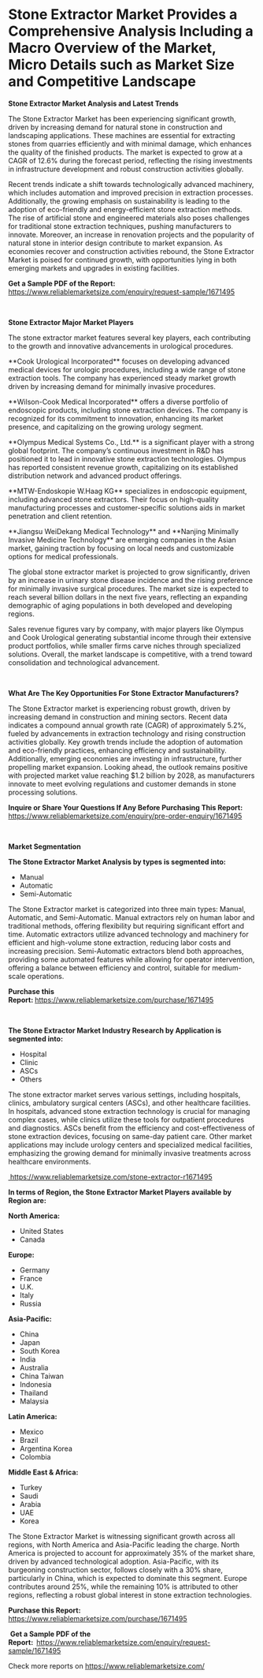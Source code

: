 <p><h1>Stone Extractor Market Provides a Comprehensive Analysis Including a Macro Overview of the Market, Micro Details such as Market Size and Competitive Landscape</h1></p><p><strong>Stone Extractor Market Analysis and Latest Trends</strong></p>
<p><p>The Stone Extractor Market has been experiencing significant growth, driven by increasing demand for natural stone in construction and landscaping applications. These machines are essential for extracting stones from quarries efficiently and with minimal damage, which enhances the quality of the finished products. The market is expected to grow at a CAGR of 12.6% during the forecast period, reflecting the rising investments in infrastructure development and robust construction activities globally.</p><p>Recent trends indicate a shift towards technologically advanced machinery, which includes automation and improved precision in extraction processes. Additionally, the growing emphasis on sustainability is leading to the adoption of eco-friendly and energy-efficient stone extraction methods. The rise of artificial stone and engineered materials also poses challenges for traditional stone extraction techniques, pushing manufacturers to innovate. Moreover, an increase in renovation projects and the popularity of natural stone in interior design contribute to market expansion. As economies recover and construction activities rebound, the Stone Extractor Market is poised for continued growth, with opportunities lying in both emerging markets and upgrades in existing facilities.</p></p>
<p><strong>Get a Sample PDF of the Report:&nbsp;</strong> <a href="https://www.reliablemarketsize.com/enquiry/request-sample/1671495?utm_campaign=2889&utm_medium=2&utm_source=Github&utm_content=ia&utm_term=25032025&utm_id=stone-extractor">https://www.reliablemarketsize.com/enquiry/request-sample/1671495</a></p>
<p>&nbsp;</p>
<p><strong>Stone Extractor Major Market Players</strong></p>
<p><p>The stone extractor market features several key players, each contributing to the growth and innovative advancements in urological procedures. </p><p>**Cook Urological Incorporated** focuses on developing advanced medical devices for urologic procedures, including a wide range of stone extraction tools. The company has experienced steady market growth driven by increasing demand for minimally invasive procedures.</p><p>**Wilson-Cook Medical Incorporated** offers a diverse portfolio of endoscopic products, including stone extraction devices. The company is recognized for its commitment to innovation, enhancing its market presence, and capitalizing on the growing urology segment.</p><p>**Olympus Medical Systems Co., Ltd.** is a significant player with a strong global footprint. The company’s continuous investment in R&D has positioned it to lead in innovative stone extraction technologies. Olympus has reported consistent revenue growth, capitalizing on its established distribution network and advanced product offerings.</p><p>**MTW-Endoskopie W.Haag KG** specializes in endoscopic equipment, including advanced stone extractors. Their focus on high-quality manufacturing processes and customer-specific solutions aids in market penetration and client retention.</p><p>**Jiangsu WeiDekang Medical Technology** and **Nanjing Minimally Invasive Medicine Technology** are emerging companies in the Asian market, gaining traction by focusing on local needs and customizable options for medical professionals.</p><p>The global stone extractor market is projected to grow significantly, driven by an increase in urinary stone disease incidence and the rising preference for minimally invasive surgical procedures. The market size is expected to reach several billion dollars in the next five years, reflecting an expanding demographic of aging populations in both developed and developing regions.</p><p>Sales revenue figures vary by company, with major players like Olympus and Cook Urological generating substantial income through their extensive product portfolios, while smaller firms carve niches through specialized solutions. Overall, the market landscape is competitive, with a trend toward consolidation and technological advancement.</p></p>
<p>&nbsp;</p>
<p><strong>What Are The Key Opportunities For Stone Extractor Manufacturers?</strong></p>
<p><p>The Stone Extractor market is experiencing robust growth, driven by increasing demand in construction and mining sectors. Recent data indicates a compound annual growth rate (CAGR) of approximately 5.2%, fueled by advancements in extraction technology and rising construction activities globally. Key growth trends include the adoption of automation and eco-friendly practices, enhancing efficiency and sustainability. Additionally, emerging economies are investing in infrastructure, further propelling market expansion. Looking ahead, the outlook remains positive with projected market value reaching $1.2 billion by 2028, as manufacturers innovate to meet evolving regulations and customer demands in stone processing solutions.</p></p>
<p><strong>Inquire or Share Your Questions If Any Before Purchasing This Report:</strong> <a href="https://www.reliablemarketsize.com/enquiry/pre-order-enquiry/1671495?utm_campaign=2889&utm_medium=2&utm_source=Github&utm_content=ia&utm_term=25032025&utm_id=stone-extractor">https://www.reliablemarketsize.com/enquiry/pre-order-enquiry/1671495</a></p>
<p>&nbsp;</p>
<p><strong>Market Segmentation</strong></p>
<p><strong>The Stone Extractor Market Analysis by types is segmented into:</strong></p>
<p><ul><li>Manual</li><li>Automatic</li><li>Semi-Automatic</li></ul></p>
<p><p>The Stone Extractor market is categorized into three main types: Manual, Automatic, and Semi-Automatic. Manual extractors rely on human labor and traditional methods, offering flexibility but requiring significant effort and time. Automatic extractors utilize advanced technology and machinery for efficient and high-volume stone extraction, reducing labor costs and increasing precision. Semi-Automatic extractors blend both approaches, providing some automated features while allowing for operator intervention, offering a balance between efficiency and control, suitable for medium-scale operations.</p></p>
<p><strong>Purchase this Report:&nbsp;</strong><a href="https://www.reliablemarketsize.com/purchase/1671495?utm_campaign=2889&utm_medium=2&utm_source=Github&utm_content=ia&utm_term=25032025&utm_id=stone-extractor">https://www.reliablemarketsize.com/purchase/1671495</a></p>
<p>&nbsp;</p>
<p><strong>The Stone Extractor Market Industry Research by Application is segmented into:</strong></p>
<p><ul><li>Hospital</li><li>Clinic</li><li>ASCs</li><li>Others</li></ul></p>
<p><p>The stone extractor market serves various settings, including hospitals, clinics, ambulatory surgical centers (ASCs), and other healthcare facilities. In hospitals, advanced stone extraction technology is crucial for managing complex cases, while clinics utilize these tools for outpatient procedures and diagnostics. ASCs benefit from the efficiency and cost-effectiveness of stone extraction devices, focusing on same-day patient care. Other market applications may include urology centers and specialized medical facilities, emphasizing the growing demand for minimally invasive treatments across healthcare environments.</p></p>
<p><a href="https://www.reliablemarketsize.com/stone-extractor-r1671495?utm_campaign=2889&utm_medium=2&utm_source=Github&utm_content=ia&utm_term=25032025&utm_id=stone-extractor">&nbsp;https://www.reliablemarketsize.com/stone-extractor-r1671495</a></p>
<p><strong>In terms of Region, the Stone Extractor Market Players available by Region are:</strong></p>
<p>
    <p> <strong> North America: </strong>
        <ul>
            <li>United States</li>
            <li>Canada</li>
        </ul>
        </p> 
    <p> <strong> Europe: </strong>
        <ul>
            <li>Germany</li>
            <li>France</li>
            <li>U.K.</li>
            <li>Italy</li>
            <li>Russia</li>
        </ul>
        </p> 
    <p> <strong> Asia-Pacific: </strong>
        <ul>
            <li>China</li>
            <li>Japan</li>
            <li>South Korea</li>
            <li>India</li>
            <li>Australia</li>
            <li>China Taiwan</li>
            <li>Indonesia</li>
            <li>Thailand</li>
            <li>Malaysia</li>
        </ul>
        </p> 
    <p> <strong> Latin America: </strong>
        <ul>
            <li>Mexico</li>
            <li>Brazil</li>
            <li>Argentina Korea</li>
            <li>Colombia</li>
        </ul>
        </p> 
    <p> <strong> Middle East & Africa: </strong>
        <ul>
            <li>Turkey</li>
            <li>Saudi</li>
            <li>Arabia</li>
            <li>UAE</li>
            <li>Korea</li>
        </ul>
    </p>
    </p>
<p><p>The Stone Extractor Market is witnessing significant growth across all regions, with North America and Asia-Pacific leading the charge. North America is projected to account for approximately 35% of the market share, driven by advanced technological adoption. Asia-Pacific, with its burgeoning construction sector, follows closely with a 30% share, particularly in China, which is expected to dominate this segment. Europe contributes around 25%, while the remaining 10% is attributed to other regions, reflecting a robust global interest in stone extraction technologies.</p></p>
<p><strong>Purchase this Report: </strong><a href="https://www.reliablemarketsize.com/purchase/1671495?utm_campaign=2889&utm_medium=2&utm_source=Github&utm_content=ia&utm_term=25032025&utm_id=stone-extractor">https://www.reliablemarketsize.com/purchase/1671495</a></p>
<p>&nbsp;<strong>Get a Sample PDF of the Report:&nbsp;&nbsp;</strong><a href="https://www.reliablemarketsize.com/enquiry/request-sample/1671495?utm_campaign=2889&utm_medium=2&utm_source=Github&utm_content=ia&utm_term=25032025&utm_id=stone-extractor">https://www.reliablemarketsize.com/enquiry/request-sample/1671495</a></p>
<p><strong></strong></p>
<p>Check more reports on <a href="https://www.reliablemarketsize.com/?utm_campaign=2889&utm_medium=2&utm_source=Github&utm_content=ia&utm_term=25032025&utm_id=stone-extractor">https://www.reliablemarketsize.com/</a></p>